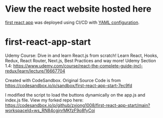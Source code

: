 # View the react website hosted here
[first react app](https://purple-pebble-037deda10.6.azurestaticapps.net/) was deployed using CI/CD with [YAML configuration](https://github.com/zxiong1008/first-react-app-start/blob/main/.github/workflows/azure-static-web-apps-purple-pebble-037deda10.yml).

# first-react-app-start
Udemy Course: Dive in and learn React.js from scratch! Learn React, Hooks, Redux, React Router, Next.js, Best Practices and way more! Udemy Section 1.4: https://www.udemy.com/course/react-the-complete-guide-incl-redux/learn/lecture/16667704

Created with CodeSandbox. Original Source Code is from https://codesandbox.io/p/sandbox/first-react-app-start-7ec9fd

I modified the script to load the buttons dynamically on the app.js and index.js file.
View my forked repo here: https://codesandbox.io/p/github/zxiong1008/first-react-app-start/main?workspaceId=ws_RN84cgjnrMKfzF9o8fyCoi
